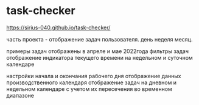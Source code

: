 # task-checker
https://sirius-040.github.io/task-checker/

часть проекта - отображение задач пользователя. день неделя месяц.

примеры задач отображены в апреле и мае 2022года
фильтры задач
отображение индикатора текущего времени на недельном и суточном календаре

настройки начала и окончания рабочего дня
отображение данных производственного календаря
отображение задач на дневном и недельном календаре с учетом их пересечения во временном диапазоне
